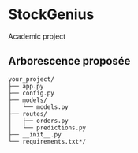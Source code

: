 # StockGenius
Academic project
## Arborescence proposée
```
your_project/
├── app.py
├── config.py
├── models/
│   └── models.py
├── routes/
│   ├── orders.py
│   └── predictions.py
├── __init__.py
└── requirements.txt*/
```
